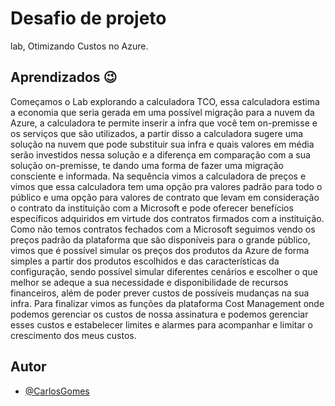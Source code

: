 # Desafio de projeto

lab, Otimizando Custos no Azure.

## Aprendizados :wink:

Começamos o Lab explorando a calculadora TCO, essa calculadora estima a economia que seria gerada em uma possível migração para a nuvem da Azure, a calculadora te permite inserir a infra que você tem on-premisse e os serviços que são utilizados, a partir disso a calculadora sugere uma solução na nuvem que pode substituir sua infra e quais valores em média serão investidos nessa solução e a diferença em comparação com a sua solução on-premisse, te dando uma forma de fazer uma migração consciente e informada. Na sequência vimos a calculadora de preços e vimos que essa calculadora tem uma opção pra valores padrão para todo o público e uma opção para valores de contrato que levam em consideração o contrato da instituição com a Microsoft e pode oferecer benefícios específicos adquiridos em virtude dos contratos firmados com a instituição. Como não temos contratos fechados com a Microsoft seguimos vendo os preços padrão da plataforma que são disponíveis para o grande público, vimos que é possível simular os preços dos produtos da Azure de forma simples a partir dos produtos escolhidos e das características da configuração, sendo possível simular diferentes cenários e escolher o que melhor se adeque a sua necessidade e disponibilidade de recursos financeiros, além de poder prever custos de possíveis mudanças na sua infra. Para finalizar vimos as funções da plataforma Cost Management onde podemos gerenciar os custos de nossa assinatura e podemos gerenciar esses custos e estabelecer limites e alarmes para acompanhar e limitar o crescimento dos meus custos.
## Autor

- [@CarlosGomes](https://github.com/Darkm4ge)
